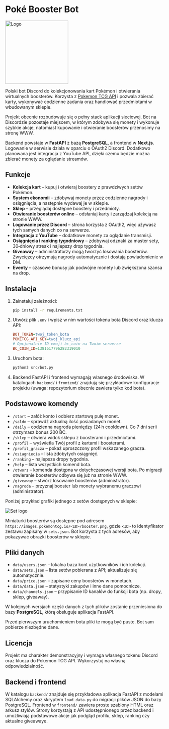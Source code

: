# Poké Booster Bot

<img src="graphic/logo.png" alt="Logo" width="200"/>


Polski bot Discord do kolekcjonowania kart Pokémon i otwierania wirtualnych boosterów.
Korzysta z [Pokemon TCG API](https://pokemontcg.io/) i pozwala zbierać karty,
wykonywać codzienne zadania oraz handlować przedmiotami w wbudowanym sklepie.

Projekt obecnie rozbudowuje się o pełny stack aplikacji sieciowej. Bot na Discordzie
pozostaje miejscem, w którym zdobywa się monety i wykonuje szybkie akcje,
natomiast kupowanie i otwieranie boosterów przenosimy na stronę WWW.

Backend powstaje w **FastAPI** z bazą **PostgreSQL**, a frontend w **Next.js**.
Logowanie w serwisie działa w oparciu o OAuth2 Discord. Dodatkowo planowana
jest integracja z YouTube API, dzięki czemu będzie można zbierać monety za
oglądanie streamów.


## Funkcje

- **Kolekcja kart** – kupuj i otwieraj boostery z prawdziwych setów Pokémon.
- **System ekonomii** – zdobywaj monety przez codzienne nagrody i osiągnięcia,
  a następnie wydawaj je w sklepie.
- **Sklep** – przeglądaj dostępne boostery i przedmioty.
- **Otwieranie boosterów online** – odsłaniaj karty i zarządzaj kolekcją na stronie WWW.
- **Logowanie przez Discord** – strona korzysta z OAuth2, więc używasz tych samych danych co na serwerze.
- **Integracja z YouTube** – dodatkowe monety za oglądanie transmisji.
- **Osiągnięcia i ranking tygodniowy** – zdobywaj odznaki za master sety,
  30‑dniowy streak i najlepszy drop tygodnia.
- **Giveaway** – administratorzy mogą tworzyć losowania boosterów.
  Zwycięzcy otrzymują nagrody automatycznie i dostają powiadomienie w DM.
- **Eventy** – czasowe bonusy jak podwójne monety lub zwiększona szansa na drop.

## Instalacja

1. Zainstaluj zależności:
   ```bash
   pip install -r requirements.txt
   ```
2. Utwórz plik `.env` i wpisz w nim wartości tokenu bota Discord oraz klucza
   API:
   ```ini
   BOT_TOKEN=twoj_token_bota
   POKETCG_API_KEY=twoj_klucz_api
   # Opcjonalnie ID emoji bc_coin na Twoim serwerze
   BC_COIN_ID=1381617796282319010
   ```
3. Uruchom bota:
   ```bash
   python3 src/bot.py
   ```
4. Backend FastAPI i frontend wymagają własnego środowiska. W katalogach
   `backend/` i `frontend/` znajdują się przykładowe konfiguracje projektu
   (uwaga: repozytorium obecnie zawiera tylko kod bota).

## Podstawowe komendy

- `/start` – załóż konto i odbierz startową pulę monet.
- `/saldo` – sprawdź aktualną ilość posiadanych monet.
- `/daily` – codzienna nagroda pieniędzy (24 h cooldown). Co 7 dni serii otrzymasz bonus 200 BC.
- `/sklep` – otwiera widok sklepu z boosterami i przedmiotami.
- `/profil` – wyświetla Twój profil z kartami i boosterami.
- `/profil_gracza` – pokaż uproszczony profil wskazanego gracza.
- `/osiagniecia` – lista zdobytych osiągnięć.
- `/ranking` – najlepsze dropy tygodnia.
- `/help` – lista wszystkich komend bota.
- `/otworz` – komenda dostępna w dotychczasowej wersji bota. Po migracji
  otwieranie boosterów odbywa się już na stronie WWW.
- `/giveaway` – stwórz losowanie boosterów (administrator).
- `/nagroda` – przyznaj booster lub monety wybranemu graczowi (administrator).

Poniżej przykład grafiki jednego z setów dostępnych w sklepie:

![Set logo](https://images.pokemontcg.io/sv10/logo.png)

Miniaturki boosterów są dostępne pod adresem `https://images.pokemontcg.io/<ID>/booster.png`,
gdzie `<ID>` to identyfikator zestawu zapisany w `sets.json`. Bot korzysta z tych
adresów, aby pokazywać obrazki boosterów w sklepie.

## Pliki danych

- `data/users.json` – lokalna baza kont użytkowników i ich kolekcji.
- `data/sets.json` – lista setów pobierana z API; aktualizuje się automatycznie.
- `data/price.json` – zapisane ceny boosterów w monetach.
- `data/data.json` – statystyki zakupów i inne dane pomocnicze.
- `data/channels.json` – przypisanie ID kanałów do funkcji bota (np. dropy, sklep, giveaway).

W kolejnych wersjach część danych z tych plików zostanie przeniesiona do
bazy **PostgreSQL**, którą obsługuje aplikacja FastAPI.

Przed pierwszym uruchomieniem bota pliki te mogą być puste. Bot sam pobierze
niezbędne dane.

## Licencja

Projekt ma charakter demonstracyjny i wymaga własnego tokenu Discord oraz
klucza do Pokemon TCG API. Wykorzystuj na własną odpowiedzialność.


## Backend i frontend

W katalogu `backend/` znajduje się przykładowa aplikacja FastAPI z modelami
SQLAlchemy oraz skryptem `load_data.py` do migracji plików JSON do bazy
PostgreSQL. Frontend w `frontend/` zawiera proste szablony HTML oraz arkusz
stylów. Strony korzystają z API udostępnionego przez backend i umożliwiają
podstawowe akcje jak podgląd profilu, sklep, ranking czy aktualne giveawaye.
